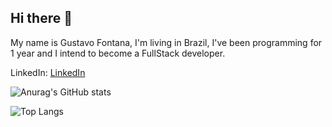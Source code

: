 ## Hi there 👋

My name is Gustavo Fontana, I'm living in Brazil, I've been programming for 1 year and I intend to become a FullStack developer.

LinkedIn:
[LinkedIn](https://www.linkedin.com/in/gustavoaes)

![Anurag's GitHub stats](https://github-readme-stats.vercel.app/api?username=slaypz&theme=radical)

![Top Langs](https://github-readme-stats.vercel.app/api/top-langs/?username=slaypz&theme=radical)
